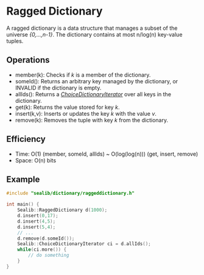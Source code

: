 Ragged Dictionary
===

A ragged dictionary is a data structure that manages a subset of the universe *{0,...,n-1}*. The dictionary contains at most n/log(n) key-value tuples.

## Operations
* member(k): Checks if *k* is a member of the dictionary.
* someId(): Returns an arbitrary key managed by the dictionary, or INVALID if the dictionary is empty.
* allIds(): Returns a [*ChoiceDictionaryIterator*](./choice-dictionary.md/#choicedictionaryiterator) over all keys in the dictionary.
* get(k): Returns the value stored for key *k*.
* insert(k,v): Inserts or updates the key *k* with the value *v*.
* remove(k): Removes the tuple with key *k* from the dictionary.

## Efficiency
* Time: O(1) (member, someId, allIds) ~ O(log(log(n))) (get, insert, remove)
* Space: O(n) bits

## Example

```cpp
#include "sealib/dictionary/raggeddictionary.h"

int main() {
    Sealib::RaggedDictionary d(1000);
    d.insert(0,17);
    d.insert(4,5);
    d.insert(5,4);
    // ...
    d.remove(d.someId());
    Sealib::ChoiceDictionaryIterator ci = d.allIds();
    while(ci.more()) {
        // do something
    }
}
```
